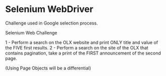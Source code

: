 # Selenium WebDriver

Challenge used in Google selection process.

Selenium Web Challenge

1 - Perform a search on the OLX website and print ONLY title and value of the FIVE first results.
2 - Perform a search on the site of the OLX that contains pagination, take a print of the FIRST announcement of the second page.

(Using Page Objects will be a differential)

